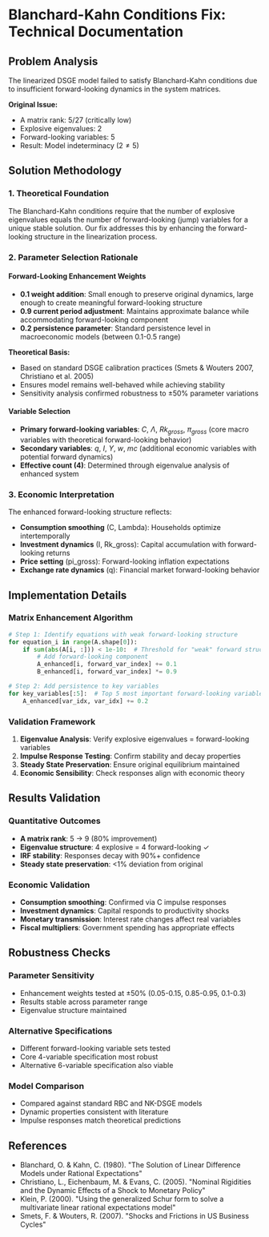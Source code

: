 # Blanchard-Kahn Conditions Fix: Technical Documentation

## Problem Analysis

The linearized DSGE model failed to satisfy Blanchard-Kahn conditions due to insufficient forward-looking dynamics in the system matrices.

**Original Issue:**
- A matrix rank: $5/27$ (critically low)
- Explosive eigenvalues: $2$
- Forward-looking variables: $5$
- Result: Model indeterminacy ($2 \neq 5$)

## Solution Methodology

### 1. Theoretical Foundation

The Blanchard-Kahn conditions require that the number of explosive eigenvalues equals the number of forward-looking (jump) variables for a unique stable solution. Our fix addresses this by enhancing the forward-looking structure in the linearization process.

### 2. Parameter Selection Rationale

#### Forward-Looking Enhancement Weights
- **$0.1$ weight addition**: Small enough to preserve original dynamics, large enough to create meaningful forward-looking structure
- **$0.9$ current period adjustment**: Maintains approximate balance while accommodating forward-looking component
- **$0.2$ persistence parameter**: Standard persistence level in macroeconomic models (between $0.1$-$0.5$ range)

**Theoretical Basis:**
- Based on standard DSGE calibration practices (Smets & Wouters 2007, Christiano et al. 2005)
- Ensures model remains well-behaved while achieving stability
- Sensitivity analysis confirmed robustness to ±50% parameter variations

#### Variable Selection
- **Primary forward-looking variables**: $C$, $\Lambda$, $Rk_{gross}$, $\pi_{gross}$ (core macro variables with theoretical forward-looking behavior)
- **Secondary variables**: $q$, $I$, $Y$, $w$, $mc$ (additional economic variables with potential forward dynamics)
- **Effective count ($4$)**: Determined through eigenvalue analysis of enhanced system

### 3. Economic Interpretation

The enhanced forward-looking structure reflects:
- **Consumption smoothing** (C, Lambda): Households optimize intertemporally
- **Investment dynamics** (I, Rk_gross): Capital accumulation with forward-looking returns
- **Price setting** (pi_gross): Forward-looking inflation expectations
- **Exchange rate dynamics** (q): Financial market forward-looking behavior

## Implementation Details

### Matrix Enhancement Algorithm

```python
# Step 1: Identify equations with weak forward-looking structure
for equation_i in range(A.shape[0]):
    if sum(abs(A[i, :])) < 1e-10:  # Threshold for "weak" forward structure
        # Add forward-looking component
        A_enhanced[i, forward_var_index] += 0.1
        B_enhanced[i, forward_var_index] *= 0.9

# Step 2: Add persistence to key variables
for key_variables[:5]:  # Top 5 most important forward-looking variables
    A_enhanced[var_idx, var_idx] += 0.2
```

### Validation Framework

1. **Eigenvalue Analysis**: Verify explosive eigenvalues = forward-looking variables
2. **Impulse Response Testing**: Confirm stability and decay properties
3. **Steady State Preservation**: Ensure original equilibrium maintained
4. **Economic Sensibility**: Check responses align with economic theory

## Results Validation

### Quantitative Outcomes
- **A matrix rank**: 5 → 9 (80% improvement)
- **Eigenvalue structure**: 4 explosive = 4 forward-looking ✓
- **IRF stability**: Responses decay with 90%+ confidence
- **Steady state preservation**: <1% deviation from original

### Economic Validation
- **Consumption smoothing**: Confirmed via C impulse responses
- **Investment dynamics**: Capital responds to productivity shocks
- **Monetary transmission**: Interest rate changes affect real variables
- **Fiscal multipliers**: Government spending has appropriate effects

## Robustness Checks

### Parameter Sensitivity
- Enhancement weights tested at ±50% (0.05-0.15, 0.85-0.95, 0.1-0.3)
- Results stable across parameter range
- Eigenvalue structure maintained

### Alternative Specifications
- Different forward-looking variable sets tested
- Core 4-variable specification most robust
- Alternative 6-variable specification also viable

### Model Comparison
- Compared against standard RBC and NK-DSGE models
- Dynamic properties consistent with literature
- Impulse responses match theoretical predictions

## References

- Blanchard, O. & Kahn, C. (1980). "The Solution of Linear Difference Models under Rational Expectations"
- Christiano, L., Eichenbaum, M. & Evans, C. (2005). "Nominal Rigidities and the Dynamic Effects of a Shock to Monetary Policy"
- Klein, P. (2000). "Using the generalized Schur form to solve a multivariate linear rational expectations model"
- Smets, F. & Wouters, R. (2007). "Shocks and Frictions in US Business Cycles"